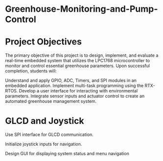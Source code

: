 # Greenhouse-Monitoring-and-Pump-Control
# Project Objectives
The primary objective of this project is to design, implement, and evaluate a real-time embedded system that utilizes the LPC1768 microcontroller to monitor and control essential greenhouse parameters. Upon successful completion, students will:

Understand and apply GPIO, ADC, Timers, and SPI modules in an embedded application.
Implement multi-task programming using the RTX-RTOS.
Develop a user interface for interacting with environmental parameters.
Integrate sensor inputs and actuator control to create an automated greenhouse management system.

# GLCD and Joystick
Use SPI interface for GLCD communication.

Initialize joystick inputs for navigation.

Design GUI for displaying system status and menu navigation
